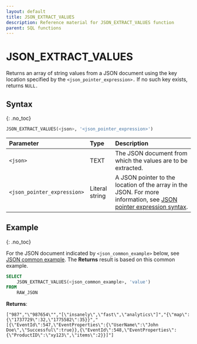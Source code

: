 ```yaml
---
layout: default
title: JSON_EXTRACT_VALUES
description: Reference material for JSON_EXTRACT_VALUES function
parent: SQL functions
---
```


# JSON_EXTRACT_VALUES

Returns an array of string values from a JSON document using the key location specified by the `<json_pointer_expression>.` If no such key exists, returns `NULL.`

## Syntax
{: .no_toc}

```sql
​​JSON_EXTRACT_VALUES(<json>, '<json_pointer_expression>')
```

| Parameter                   | Type           | Description                                                     |
| :--------------------------- | :-------------- | :--------------------------------------------------------------- |
| `<json>`                    | TEXT           | The JSON document from which the values are to be extracted.     |
| `<json_pointer_expression>` | Literal string | A JSON pointer to the location of the array in the JSON. For more information, see [JSON pointer expression syntax](./index.md#json-pointer-expression-syntax). |

## Example
{: .no_toc}

For the JSON document indicated by `<json_common_example>` below, see [JSON common example](./index.md#json-common-example). The **Returns** result is based on this common example.

```sql
SELECT
    JSON_EXTRACT_VALUES(<json_common_example>, 'value')
FROM
    RAW_JSON
```

**Returns**:

`["987","\"987654\"","[\"insanely\",\"fast\",\"analytics\"]","{\"map\":{\"1737729\":32,\"1775582\":35}}","[{\"EventId\":547,\"EventProperties\":{\"UserName\":\"John Doe\",\"Successful\":true}},{\"EventId\":548,\"EventProperties\":{\"ProductID\":\"xy123\",\"items\":2}}]"]`
